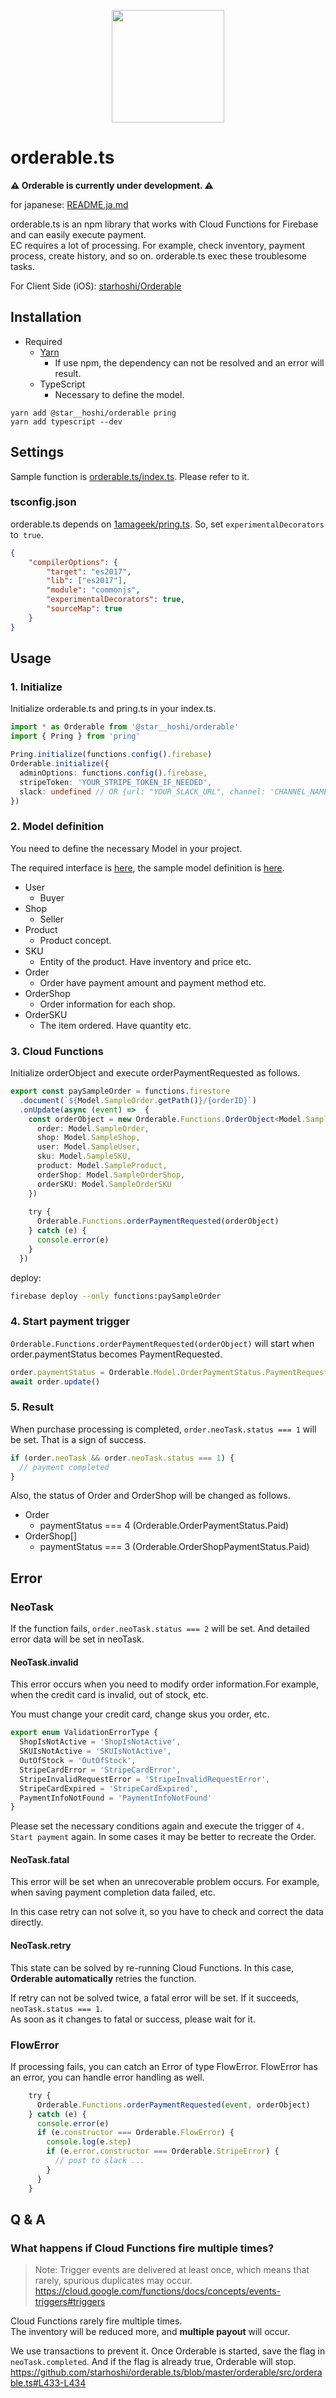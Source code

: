 
<p align="center">
    <img src="https://raw.githubusercontent.com/starhoshi/orderable.ts/master/docs/logo.png" width='180px' />
</p>

# orderable.ts

<b>⚠️ Orderable is currently under development. ⚠️</b>

for japanese: [README\.ja\.md](https://github.com/starhoshi/orderable.ts/blob/master/README.ja.md)

orderable.ts is an npm library that works with Cloud Functions for Firebase and can easily execute payment.  
EC requires a lot of processing. For example, check inventory, payment process, create history, and so on. orderable.ts exec these troublesome tasks.

For Client Side (iOS): [starhoshi/Orderable](https://github.com/starhoshi/Orderable)

## Installation

* Required
  * [Yarn](https://yarnpkg.com/ja/)
    * If use npm, the dependency can not be resolved and an error will result.
  * TypeScript
    * Necessary to define the model.

```
yarn add @star__hoshi/orderable pring
yarn add typescript --dev
```

## Settings

Sample function is [orderable\.ts/index\.ts](https://github.com/starhoshi/orderable.ts/blob/master/sample-cloud-functions/functions/src/index.ts). Please refer to it.

### tsconfig.json

orderable.ts depends on [1amageek/pring\.ts](https://github.com/1amageek/pring.ts). So, set `experimentalDecorators` to` true`.

```json
{
    "compilerOptions": {
        "target": "es2017",
        "lib": ["es2017"],
        "module": "commonjs",
        "experimentalDecorators": true,
        "sourceMap": true
    }
}
```

## Usage

### 1. Initialize

Initialize orderable.ts and pring.ts in your index.ts.

```ts
import * as Orderable from '@star__hoshi/orderable'
import { Pring } from 'pring'

Pring.initialize(functions.config().firebase)
Orderable.initialize({
  adminOptions: functions.config().firebase,
  stripeToken: 'YOUR_STRIPE_TOKEN_IF_NEEDED',
  slack: undefined // OR {url: "YOUR_SLACK_URL", channel: 'CHANNEL_NAME'}
})
```

### 2. Model definition

You need to define the necessary Model in your project.

The required interface is [here](https://github.com/starhoshi/orderable.ts/blob/master/orderable/src/orderable.ts#L118-L194), the sample model definition is [here](https://github.com/starhoshi/orderable.ts/blob/master/sample-cloud-functions/functions/src/sampleModel.ts).

* User
  * Buyer
* Shop
  * Seller
* Product
  * Product concept.
* SKU
  * Entity of the product. Have inventory and price etc.
* Order
  * Order have payment amount and payment method etc.
* OrderShop
  * Order information for each shop.
* OrderSKU
  * The item ordered. Have quantity etc.

### 3. Cloud Functions

Initialize orderObject and execute orderPaymentRequested as follows.

```ts
export const paySampleOrder = functions.firestore
  .document(`${Model.SampleOrder.getPath()}/{orderID}`)
  .onUpdate(async (event) =>  {
    const orderObject = new Orderable.Functions.OrderObject<Model.SampleOrder, Model.SampleShop, Model.SampleUser, Model.SampleSKU, Model.SampleProduct, Model.SampleOrderShop, Model.SampleOrderSKU>(event, {
      order: Model.SampleOrder,
      shop: Model.SampleShop,
      user: Model.SampleUser,
      sku: Model.SampleSKU,
      product: Model.SampleProduct,
      orderShop: Model.SampleOrderShop,
      orderSKU: Model.SampleOrderSKU
    })
    
    try {
      Orderable.Functions.orderPaymentRequested(orderObject)
    } catch (e) {
      console.error(e)
    }
  })
```

deploy:

```sh
firebase deploy --only functions:paySampleOrder
```

### 4. Start payment trigger

`Orderable.Functions.orderPaymentRequested(orderObject)` will start when order.paymentStatus becomes PaymentRequested.

```ts
order.paymentStatus = Orderable.Model.OrderPaymentStatus.PaymentRequested
await order.update()
```

### 5. Result

When purchase processing is completed, `order.neoTask.status === 1` will be set. That is a sign of success.

```ts
if (order.neoTask && order.neoTask.status === 1) {
  // payment completed
}
```

Also, the status of Order and OrderShop will be changed as follows.

* Order
    * paymentStatus === 4 (Orderable.OrderPaymentStatus.Paid)
* OrderShop[]
    * paymentStatus === 3 (Orderable.OrderShopPaymentStatus.Paid)

## Error

### NeoTask

If the function fails, `order.neoTask.status === 2` will be set. And detailed error data will be set in neoTask.

#### NeoTask.invalid

This error occurs when you need to modify order information.For example, when the credit card is invalid, out of stock, etc.

You must change your credit card, change skus you order, etc.

```ts
export enum ValidationErrorType {
  ShopIsNotActive = 'ShopIsNotActive',
  SKUIsNotActive = 'SKUIsNotActive',
  OutOfStock = 'OutOfStock',
  StripeCardError = 'StripeCardError',
  StripeInvalidRequestError = 'StripeInvalidRequestError',
  StripeCardExpired = 'StripeCardExpired',
  PaymentInfoNotFound = 'PaymentInfoNotFound'
}
```

Please set the necessary conditions again and execute the trigger of `4. Start payment` again. In some cases it may be better to recreate the Order.

#### NeoTask.fatal

This error will be set when an unrecoverable problem occurs. For example, when saving payment completion data failed, etc.

In this case retry can not solve it, so you have to check and correct the data directly.

#### NeoTask.retry

This state can be solved by re-running Cloud Functions.
In this case, __Orderable automatically__ retries the function.

If retry can not be solved twice, a fatal error will be set. If it succeeds, `neoTask.status === 1`.  
As soon as it changes to fatal or success, please wait for it.

### FlowError

If processing fails, you can catch an Error of type FlowError. FlowError has an error, you can handle error handling as well.

```ts
    try {
      Orderable.Functions.orderPaymentRequested(event, orderObject)
    } catch (e) {
      console.error(e)
      if (e.constructor === Orderable.FlowError) {
        console.log(e.step)
        if (e.error.constructor === Orderable.StripeError) {
          // post to slack ...
        }
      }
    }
```

## Q & A

### What happens if Cloud Functions fire multiple times?

> Note: Trigger events are delivered at least once, which means that rarely, spurious duplicates may occur.
> https://cloud.google.com/functions/docs/concepts/events-triggers#triggers

Cloud Functions rarely fire multiple times.  
The inventory will be reduced more, and __multiple payout__ will occur.

We use transactions to prevent it. Once Orderable is started, save the flag in `neoTask.completed`. And if the flag is already true, Orderable will stop.
https://github.com/starhoshi/orderable.ts/blob/master/orderable/src/orderable.ts#L433-L434
